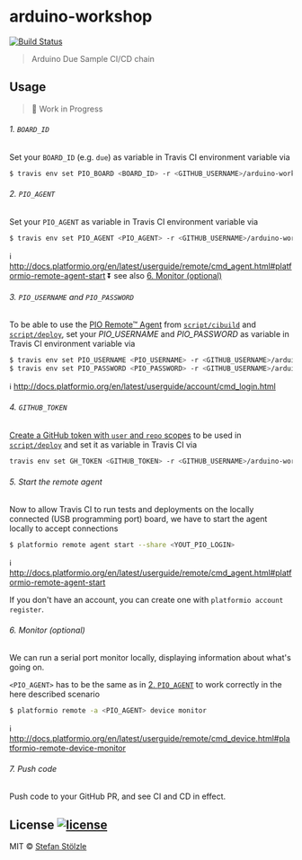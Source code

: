 # arduino-workshop
[![Build Status](https://travis-ci.org/universeworkshops/arduino-workshop.svg?branch=master)](https://travis-ci.org/universeworkshops/arduino-workshop)

> Arduino Due Sample CI/CD chain

## Usage

> :construction: Work in Progress

###### 1. `BOARD_ID`
Set your `BOARD_ID` (e.g. `due`) as variable in Travis CI environment variable via
```sh
$ travis env set PIO_BOARD <BOARD_ID> -r <GITHUB_USERNAME>/arduino-workshop
```

###### 2. `PIO_AGENT`
Set your `PIO_AGENT` as variable in Travis CI environment variable via
```sh
$ travis env set PIO_AGENT <PIO_AGENT> -r <GITHUB_USERNAME>/arduino-workshop
```

:information_source: http://docs.platformio.org/en/latest/userguide/remote/cmd_agent.html#platformio-remote-agent-start
:arrow_double_down: see also [6. Monitor (optional)](#6-monitor-optional)

###### 3. `PIO_USERNAME` and `PIO_PASSWORD`
To be able to use the [PIO Remote™ Agent](http://docs.platformio.org/en/latest/userguide/remote/cmd_agent.html) from [`script/cibuild`](./script/cibuild) and [`script/deploy`](./script/deploy), set your _PIO_USERNAME_ and _PIO_PASSWORD_ as variable in Travis CI environment variable via
```sh
$ travis env set PIO_USERNAME <PIO_USERNAME> -r <GITHUB_USERNAME>/arduino-workshop
$ travis env set PIO_PASSWORD <PIO_PASSWORD> -r <GITHUB_USERNAME>/arduino-workshop
```

:information_source: http://docs.platformio.org/en/latest/userguide/account/cmd_login.html

###### 4. `GITHUB_TOKEN`
[Create a GitHub token with `user` and `repo` scopes](https://github.com/settings/tokens/new?scopes=repo,user&description=platformio-deploy) to be used in [`script/deploy`](./script/deploy) and set it as variable in Travis CI via

```sh
travis env set GH_TOKEN <GITHUB_TOKEN> -r <GITHUB_USERNAME>/arduino-workshop
```

###### 5. Start the remote agent
Now to allow Travis CI to run tests and deployments on the locally connected (USB programming port) board, we have to start the agent locally to accept connections
```sh
$ platformio remote agent start --share <YOUT_PIO_LOGIN>
```

:information_source: http://docs.platformio.org/en/latest/userguide/remote/cmd_agent.html#platformio-remote-agent-start

If you don't have an account, you can create one with `platformio account register`.

###### 6. Monitor (optional)
We can run a serial port monitor locally, displaying information about what's going on.

`<PIO_AGENT>` has to be the same as in [2. `PIO_AGENT`](#2-pioagent) to work correctly in the here described scenario

```sh
$ platformio remote -a <PIO_AGENT> device monitor
```

:information_source: http://docs.platformio.org/en/latest/userguide/remote/cmd_device.html#platformio-remote-device-monitor

###### 7. Push code
Push code to your GitHub PR, and see CI and CD in effect.



## License [![license](https://img.shields.io/github/license/universeworkshops/arduino-workshop.svg)](https://github.com/universeworkshops/arduino-workshop/blob/master/license)
MIT © [Stefan Stölzle](https://github.com/stoe)
